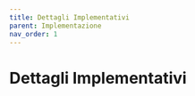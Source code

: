 ```yaml
---
title: Dettagli Implementativi
parent: Implementazione
nav_order: 1
---
```


# Dettagli Implementativi